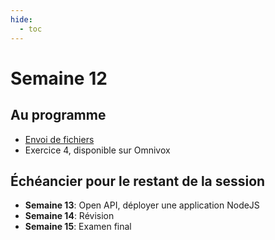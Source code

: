 ```yaml
---
hide:
  - toc
---
```

# Semaine 12

## Au programme

- [Envoi de fichiers](https://github.com/archambaultv-prof/2025H-420-4D2-MA-File-Upload)
- Exercice 4, disponible sur Omnivox

## Échéancier pour le restant de la session

- **Semaine 13**: Open API, déployer une application NodeJS
- **Semaine 14**: Révision
- **Semaine 15**: Examen final
